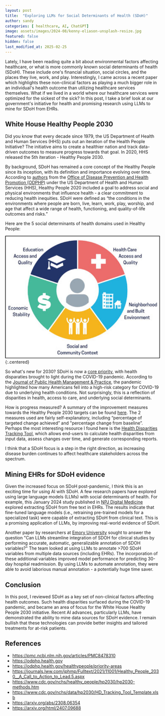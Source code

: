 ```yaml
---
layout: post
title:  "Exploring LLMs for Social Determinants of Health (SDoH)"
author: sandy
categories: [ healthcare, AI, ChatGPT]
image: assets/images/2024-08/kenny-eliason-unsplash-resize.jpg
featured: false
hidden: false
last_modified_at: 2025-02-25
---
```


Lately, I have been reading quite a bit about environmental factors affecting healthcare, or what is more commonly known social determinants of health (SDoH).  These include one's financial situation, social circles, and the places they live, work, and play.  Interestingly, I came across a recent paper which highlights these non-clinical factors as playing a much bigger role in an individual's health outcome than utilizing healthcare services themselves.  What if we lived in a world where our healthcare services were optimized for the sickest of the sick? In this post, I take a brief look at our government's initiative for health and promising research using LLMs to mine for SDoH from EHRs.

## White House Healthy People 2030
Did you know that every decade since 1979, the US Department of Health and Human Services (HHS) puts out an iteration of the Health People Initiative?  The initiative aims to create a healthier nation and track data-driven outcomes to measure progress towards that goal.  In 2020, HHS released the 5th iteration - Healthy People 2030.  

By background, SDoH has remained a core concept of the Healthy People since its inception, with its definition and importance evolving over time.  According to [authors](https://pmc.ncbi.nlm.nih.gov/articles/PMC8478310) from the [Office of Disease Prevention and Health Promotion (ODPHP)](https://odphp.health.gov) under the US Department of Health and Human Services (HHS), Healthy People 2020 included a goal to address social and physical environments that influence health - a clear commitment to reducing health inequities.  SDoH were defined as “the conditions in the environments where people are born, live, learn, work, play, worship, and age that affect a wide range of health, functioning, and quality-of-life outcomes and risks.”

Here are the 5 social determinants of health domains used in Healthy People:

![SDOH](/assets/images/2024-08/sdoh.png){:.centered}

So what's new for 2030?  SDoH is now a [core priority](https://odphp.health.gov/healthypeople/priority-areas), with health disparaties brought to light during the COVID-19 pandemic.  According to the [Journal of Public Health Management & Practice](https://journals.lww.com/jphmp/Fulltext/2021/11001/Healthy_People_2030__A_Call_to_Action_to_Lead.5.aspx), the pandemic highlighted how many Americans fell into a high-risk category for COVID-19 due to underlying health conditions.  Not surprisingly, this is a reflection of disparities in health, access to care, and underlying social determinants.  

How is progress measured?  A summary of the improvement measures towards the Healthy People 2030 targets can be found [here](https://www.cdc.gov/nchs/healthy_people/hp2030/hp2030-methods.htm).  The 2 measures used are fairly self-explanatory, including “percentage of targeted change achieved” and "percentage change from baseline”.  Perhaps the most interesting resource I found here is the [Health Disparities Tracking Tool](https://www.cdc.gov/nchs/data/hp2030/HD_Tracking_Tool_Template.xlsb), which allows end-users to calculate health disparities from input data, assess changes over time, and generate corresponding reports.

I think that a SDoH focus is a step in the right direction, as increasing disease burden continues to affect healthcare stakeholders across the spectrum. 

## Mining EHRs for SDoH evidence
Given the increased focus on SDoH post-pandemic, I think this is an exciting time for using AI with SDoH.  A few research papers have explored using large language models (LLMs) with social determinants of health. For example, this January 2024 study published in [NPJ Digital Medicine](https://arxiv.org/abs/2308.06354) explored extracting SDoH from free text in EHRs.  The results indicate that fine-tuned language models (i.e., retraining pre-trained models for a specialized task) were capable of extracting SDoH from clinical text.  This is a promising application of LLMs, by improving real-world evidence of SDoH.

Another paper by researchers at [Emory University](https://arxiv.org/html/2407.09688) sought to answer the question "Can LLMs streamline integration of SDOH for clinical studies by performing accurate, automatic, generalizable annotation of SDOH variables?"  The team looked at using LLMs to annotate >700 SDoH variables from multiple data sources (including EHRs). The incorporation of these additional variables improved model performance for predicting 30-day hospital readmission.  By using LLMs to automate annotation, they were able to avoid laborious manual annotation - a potentially huge time saver.

## Conclusion
In this post, I reviewed SDoH as a key set of non-clinical factors affecting health outcomes.  Such health disparities surfaced during the COVID-19 pandemic, and became an area of focus for the White House Healthy People 2030 initiative.  Recent AI advances, particularly LLMs, have demonstrated the ability to mine data sources for SDoH evidence.  I remain bullish that these technologies can provide better insights and tailored treatments for at-risk patients.

## References
+ <https://pmc.ncbi.nlm.nih.gov/articles/PMC8478310>
+ <https://odphp.health.gov>
+ <https://odphp.health.gov/healthypeople/priority-areas>
+ <https://journals.lww.com/jphmp/Fulltext/2021/11001/Healthy_People_2030__A_Call_to_Action_to_Lead.5.aspx>
+ <https://www.cdc.gov/nchs/healthy_people/hp2030/hp2030-methods.htm>
+ <https://www.cdc.gov/nchs/data/hp2030/HD_Tracking_Tool_Template.xlsb>
+ <https://arxiv.org/abs/2308.06354>
+ <https://arxiv.org/html/2407.09688>
